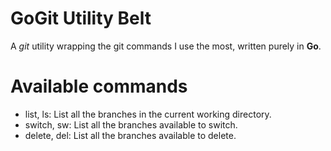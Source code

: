 # GoGit Utility Belt
A _git_ utility wrapping the git commands I use the most, written purely in __Go__.

# Available commands
- list, ls: List all the branches in the current working directory.
- switch, sw: List all the branches available to switch.
- delete, del: List all the branches available to delete.
